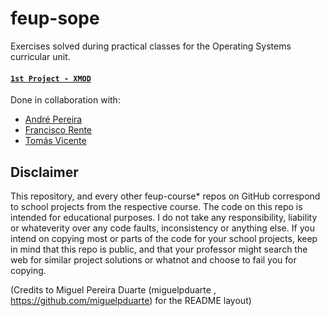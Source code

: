 # feup-sope

Exercises solved during practical classes for the Operating Systems curricular unit.

#### [`1st Project - XMOD`](https://github.com/Andrepereira2001/sope-proj-2021) ####

Done in collaboration with:
  - [André Pereira](https://github.com/Andrepereira2001)
  - [Francisco Rente](https://github.com/francisco-rente)
  - [Tomás Vicente](https://github.com/tmv11)
  

## Disclaimer
This repository, and every other feup-course* repos on GitHub correspond to school projects from the respective course. The code on this repo is intended for educational purposes. I do not take any responsibility, liability or whateverity over any code faults, inconsistency or anything else. If you intend on copying most or parts of the code for your school projects, keep in mind that this repo is public, and that your professor might search the web for similar project solutions or whatnot and choose to fail you for copying.

(Credits to Miguel Pereira Duarte (miguelpduarte , https://github.com/miguelpduarte) for the README layout)

